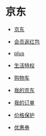 # 京东

<div id = "首"></div>
<script src = "../js/首.js"></script>

* [京东](https://m.jd.com/)
* [会员返红包](https://huiyuan.m.jd.com/)
* [plus](https://plus.m.jd.com/index)
* [生活特权](https://plus.m.jd.com/liferight/index)

* [购物车](https://p.m.jd.com/cart/cart.action)

* [我的京东](https://home.m.jd.com/myJd/newhome.action)
* [我的订单](https://trade.m.jd.com/order/orderlist_jdm.shtml)
* [价格保护](https://msitepp-fm.jd.com/rest/priceprophone/priceProPhoneMenu)
* [优惠券](https://wqs.jd.com/my/coupon/jd.shtml)
